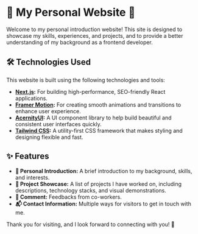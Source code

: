 # 🌟 My Personal Website 🌟

Welcome to my personal introduction website! This site is designed to showcase my skills, experiences, and projects, and to provide a better understanding of my background as a frontend developer.

## 🛠 Technologies Used

This website is built using the following technologies and tools:

- **[Next.js](https://nextjs.org/):** For building high-performance, SEO-friendly React applications.
- **[Framer Motion](https://www.framer.com/motion/):** For creating smooth animations and transitions to enhance user experience.
- **[AcernityUI](https://acernityui.com/):** A UI component library to help build beautiful and consistent user interfaces quickly.
- **[Tailwind CSS](https://tailwindcss.com/):** A utility-first CSS framework that makes styling and designing flexible and fast.

## ✨ Features

- **💼 Personal Introduction:** A brief introduction to my background, skills, and interests.
- **📂 Project Showcase:** A list of projects I have worked on, including descriptions, technology stacks, and visual demonstrations.
- **📂 Comment:** Feedbacks from co-workers.
- **📬 Contact Information:** Multiple ways for visitors to get in touch with me.

Thank you for visiting, and I look forward to connecting with you! 🎉